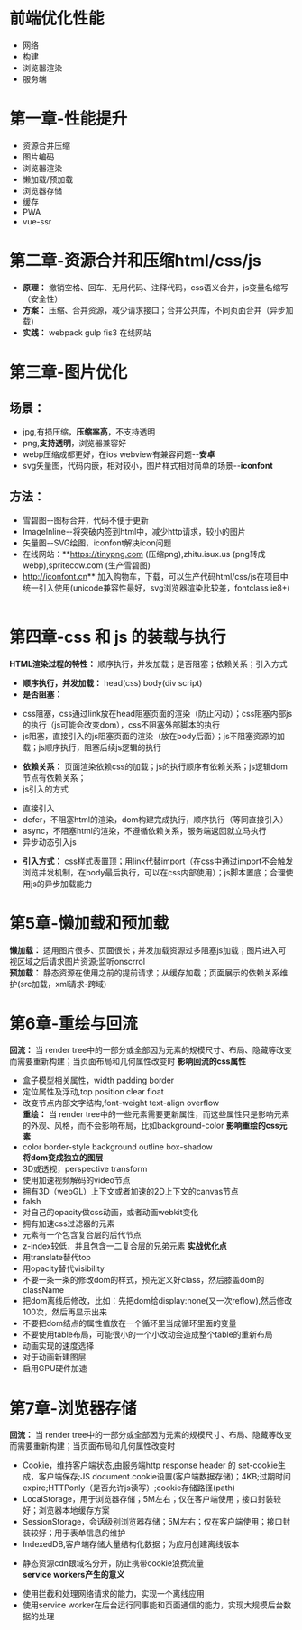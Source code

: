 # 前端优化性能 
- 网络  
- 构建  
- 浏览器渲染
- 服务端

# 第一章-性能提升
* 资源合并压缩  
* 图片编码  
* 浏览器渲染  
* 懒加载/预加载  
* 浏览器存储  
* 缓存  
* PWA  
* vue-ssr

# 第二章-资源合并和压缩html/css/js 
- **原理：** 撤销空格、回车、无用代码、注释代码，css语义合并，js变量名缩写（安全性）
- **方案：** 压缩、合并资源，减少请求接口；合并公共库，不同页面合并（异步加载）      
- **实践：** webpack gulp fis3 在线网站 

# 第三章-图片优化 
## **场景：** 
* jpg,有损压缩，**压缩率高**，不支持透明  
* png,**支持透明**，浏览器兼容好  
* webp压缩成都更好，在ios webview有兼容问题--**安卓**  
* svg矢量图，代码内嵌，相对较小，图片样式相对简单的场景--**iconfont** 
## **方法：**   
* 雪碧图--图标合并，代码不便于更新  
* ImageInline--将突破内签到html中，减少http请求，较小的图片  
* 矢量图--SVG绘图，iconfont解决icon问题 
* 在线网站：**https://tinypng.com (压缩png),zhitu.isux.us (png转成webp),spritecow.com (生产雪碧图)   
* http://iconfont.cn**  加入购物车，下载，可以生产代码html/css/js在项目中统一引入使用(unicode兼容性最好，svg浏览器渲染比较差，fontclass ie8+)  

# 第四章-css 和 js 的装载与执行 
**HTML渲染过程的特性：** 顺序执行，并发加载；是否阻塞；依赖关系；引入方式 
* **顺序执行，并发加载：** head(css) body(div script) 
* **是否阻塞：** 
- css阻塞，css通过link放在head阻塞页面的渲染（防止闪动）；css阻塞内部js的执行（js可能会改变dom），css不阻塞外部脚本的执行  
- js阻塞，直接引入的js阻塞页面的渲染（放在body后面）；js不阻塞资源的加载；js顺序执行，阻塞后续js逻辑的执行  
* **依赖关系：** 页面渲染依赖css的加载；js的执行顺序有依赖关系；js逻辑dom节点有依赖关系；
* js引入的方式  
- 直接引入
- defer，不阻塞html的渲染，dom构建完成执行，顺序执行（等同直接引入）
- async，不阻塞html的渲染，不遵循依赖关系，服务端返回就立马执行
- 异步动态引入js
* **引入方式：** css样式表置顶；用link代替import（在css中通过import不会触发浏览并发机制，在body最后执行，可以在css内部使用）；js脚本置底；合理使用js的异步加载能力


# 第5章-懒加载和预加载 
**懒加载：** 适用图片很多、页面很长；并发加载资源过多阻塞js加载；图片进入可视区域之后请求图片资源;监听onscrrol  
**预加载：** 静态资源在使用之前的提前请求；从缓存加载；页面展示的依赖关系维护(src加载，xml请求-跨域)  


# 第6章-重绘与回流 
**回流：** 当 render tree中的一部分或全部因为元素的规模尺寸、布局、隐藏等改变而需要重新构建；当页面布局和几何属性改变时 
**影响回流的css属性**  
- 盒子模型相关属性，width padding border
- 定位属性及浮动,top position clear float
- 改变节点内部文字结构,font-weight text-align overflow   
**重绘：** 当 render tree中的一些元素需要更新属性，而这些属性只是影响元素的外观、风格，而不会影响布局，比如background-color 
**影响重绘的css元素**  
- color border-style background outline box-shadow  
**将dom变成独立的图层**  
- 3D或透视，perspective transform  
- 使用加速视频解码的video节点  
- 拥有3D（webGL）上下文或者加速的2D上下文的canvas节点  
- falsh  
- 对自己的opacity做css动画，或者动画webkit变化  
- 拥有加速css过滤器的元素  
- 元素有一个包含复合层的后代节点  
- z-index较低，并且包含一二复合层的兄弟元素 
**实战优化点** 
- 用translate替代top  
- 用opacity替代visibility  
- 不要一条一条的修改dom的样式，预先定义好class，然后膝盖dom的className  
- 把dom离线后修改，比如：先把dom给display:none(又一次reflow),然后修改100次，然后再显示出来  
- 不要把dom结点的属性值放在一个循环里当成循环里面的变量  
- 不要使用table布局，可能很小的一个小改动会造成整个table的重新布局  
- 动画实现的速度选择  
- 对于动画新建图层  
- 启用GPU硬件加速  


# 第7章-浏览器存储   
**回流：** 当 render tree中的一部分或全部因为元素的规模尺寸、布局、隐藏等改变而需要重新构建；当页面布局和几何属性改变时 
- Cookie，维持客户端状态,由服务端http response header 的 set-cookie生成，客户端保存;JS document.cookie设置(客户端数据存储)；4KB;过期时间expire;HTTPonly（是否允许js读写）;cookie存储路径(path)  
- LocalStorage，用于浏览器存储；5M左右；仅在客户端使用；接口封装较好；浏览器本地缓存方案  
- SessionStorage，会话级别浏览器存储；5M左右；仅在客户端使用；接口封装较好；用于表单信息的维护   
- IndexedDB,客户端存储大量结构化数据；为应用创建离线版本  


* 静态资源cdn跟域名分开，防止携带cookie浪费流量  
**service workers产生的意义**  
- 使用拦截和处理网络请求的能力，实现一个离线应用  
- 使用service worker在后台运行同事能和页面通信的能力，实现大规模后台数据的处理  

